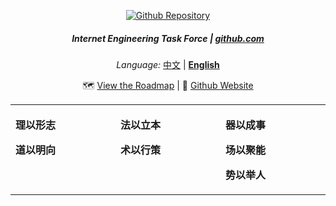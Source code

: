 <div align="center">

<a href="https://www.github.com/"><img src="https://user-images.githubusercontent.com/3369400/133268513-5bfe2f93-4402-42c9-a403-81c9e86934b6.jpeg" alt="Github Repository" /></a>

##### Internet Engineering Task Force | [github.com](https://github.com/)

</div>

<div align="center">

_Language:_ [中文](https://github.com/gjgr-org) | **[English](https://github.com/gjgr-org/.github)**

🗺️ [View the Roadmap](https://github.com/orgs/ietf-tools/projects/9) | 📔 [Github Website](https://www.github.com)

<table><tbody><tr><td valign="top">
<img width="250" height="1" />

**理以形志**

**道以明向**

</td><td valign="top">
<img width="250" height="1" />

**法以立本**



**术以行策**



</td><td valign="top">
<img width="250" height="1" />

**器以成事**

**场以聚能**

**势以举人**


</td></tr></tbody></table>
</div>